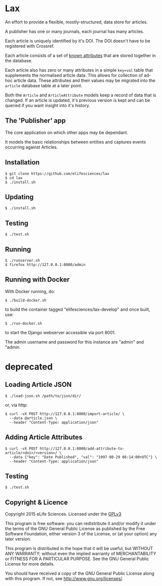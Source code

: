 # Lax

An effort to provide a flexible, mostly-structured, data store for articles.

A publisher has one or many journals, each journal has many articles.

Each article is uniquely identified by it's DOI. The DOI doesn't have to be 
registered with Crossref.

Each article consists of a set of [known attributes](https://github.com/elifesciences/lax/blob/develop/src/publisher/models.py#L24) that are stored together in the database.

Each article also has zero or many attributes in a simple `key=val` table that 
supplements the normalised article data. This allows for collection of ad-hoc 
article data. These attributes and their values may be migrated into the 
`article` database table at a later point.

Both the `Article` and `ArticleAttribute` models keep a record of data that is
changed. If an article is updated, it's previous version is kept and can be 
queried if you want insight into it's history.

## The 'Publisher' app

The core application on which other apps may be dependant.

It models the basic relationships between entities and captures events occurring
against Articles.

## Installation

    $ git clone https://github.com/elifesciences/lax
    $ cd lax
    $ ./install.sh

## Updating

    $ ./install.sh

## Testing

    $ ./test.sh

## Running

    $ ./runserver.sh
    $ firefox http://127.0.0.1:8000/admin

## Running with Docker

With Docker running, do:

    $ ./build-docker.sh

to build the container tagged "elifesciences/lax-develop" and once built, use:

    $ ./run-docker.sh
    
to start the Django webserver accessible via port 8001.

The admin username and password for this instance are "admin" and "admin. 


# deprecated

## Loading Article JSON

    $ ./load-json.sh /path/to/json/dir/
    
or, via http:
    
    $ curl -vX POST http://127.0.0.1:8000/import-article/ \
      --data @article.json \
      --header "Content-Type: application/json"

## Adding Article Attributes

    $ curl -vX POST http://127.0.0.1:8000/add-attribute-to-article/<doi>/<version>/ \
      --data {"key": "Date Published", "val": "1997-08-29 06:14:00+UTC"} \
      --header "Content-Type: application/json"

## Testing

    $ ./test.sh
   
## Copyright & Licence

Copyright 2015 eLife Sciences. Licensed under the [GPLv3](LICENCE.txt)

This program is free software: you can redistribute it and/or modify
it under the terms of the GNU General Public License as published by
the Free Software Foundation, either version 3 of the License, or
(at your option) any later version.

This program is distributed in the hope that it will be useful,
but WITHOUT ANY WARRANTY; without even the implied warranty of
MERCHANTABILITY or FITNESS FOR A PARTICULAR PURPOSE.  See the
GNU General Public License for more details.

You should have received a copy of the GNU General Public License
along with this program.  If not, see <http://www.gnu.org/licenses/>.
    
